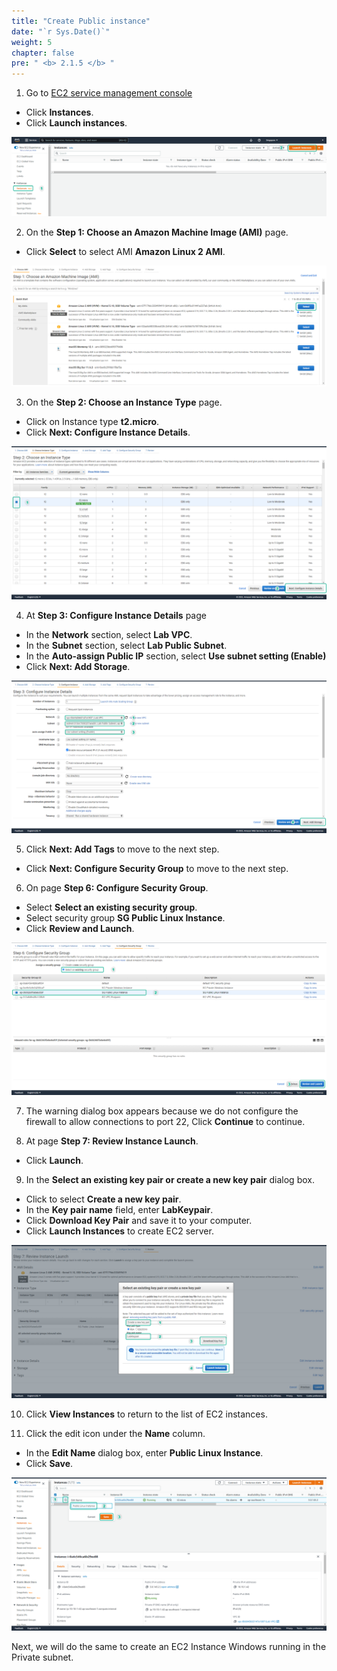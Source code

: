 ```yaml
---
title: "Create Public instance"
date: "`r Sys.Date()`"
weight: 5
chapter: false
pre: " <b> 2.1.5 </b> "
---
```


1. Go to [EC2 service management console](https://console.aws.amazon.com/ec2/v2/home)

- Click **Instances**.
- Click **Launch instances**.

![EC2](/images/2.prerequisite/027-createec2.png)

2. On the **Step 1: Choose an Amazon Machine Image (AMI)** page.

- Click **Select** to select AMI **Amazon Linux 2 AMI**.

![EC2](/images/2.prerequisite/028-createec2.png)

3. On the **Step 2: Choose an Instance Type** page.

- Click on Instance type **t2.micro**.
- Click **Next: Configure Instance Details**.

![EC2](/images/2.prerequisite/029-createec2.png)

4. At **Step 3: Configure Instance Details** page

- In the **Network** section, select **Lab VPC**.
- In the **Subnet** section, select **Lab Public Subnet**.
- In the **Auto-assign Public IP** section, select **Use subnet setting (Enable)**
- Click **Next: Add Storage**.

![EC2](/images/2.prerequisite/030-createec2.png)

5. Click **Next: Add Tags** to move to the next step.

- Click **Next: Configure Security Group** to move to the next step.

6. On page **Step 6: Configure Security Group**.

- Select **Select an existing security group**.
- Select security group **SG Public Linux Instance**.
- Click **Review and Launch**.

![EC2](/images/2.prerequisite/031-createec2.png)

7. The warning dialog box appears because we do not configure the firewall to allow connections to port 22, Click **Continue** to continue.

8. At page **Step 7: Review Instance Launch**.

- Click **Launch**.

9. In the **Select an existing key pair or create a new key pair** dialog box.

- Click to select **Create a new key pair**.
- In the **Key pair name** field, enter **LabKeypair**.
- Click **Download Key Pair** and save it to your computer.
- Click **Launch Instances** to create EC2 server.

![EC2](/images/2.prerequisite/032-createec2.png)

10. Click **View Instances** to return to the list of EC2 instances.

11. Click the edit icon under the **Name** column.

- In the **Edit Name** dialog box, enter **Public Linux Instance**.
- Click **Save**.

![EC2](/images/2.prerequisite/033-createec2.png)

Next, we will do the same to create an EC2 Instance Windows running in the Private subnet.
